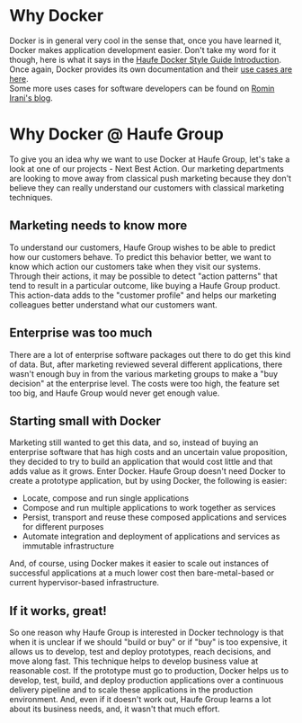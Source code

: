 # Why Docker

Docker is in general very cool in the sense that, once you have learned it, Docker makes application development easier. Don't take my word for it though, here is what it says in the [Haufe Docker Style Guide Introduction](/StyleGuideHome.md). Once again, Docker provides its own documentation and their [use cases are here](https://www.docker.com/use-cases).  
Some more uses cases for software developers can be found on [Romin Irani's blog](https://rominirani.com/docker-use-cases-ca12afba75b0#.1112htwem).

# Why Docker @ Haufe Group

To give you an idea why we want to use Docker at Haufe Group, let's take a look at one of our projects - Next Best Action. Our marketing departments are looking to move away from classical push marketing because they don't believe they can really understand our customers with classical marketing techniques.

## Marketing needs to know more

To understand our customers, Haufe Group wishes to be able to predict how our customers behave. To predict this behavior better, we want to know which action our customers take when they visit our systems. Through their actions, it may be possible to detect "action patterns" that tend to result in a particular outcome, like buying a Haufe Group product. This action-data adds to the "customer profile" and helps our marketing colleagues better understand what our customers want.

## Enterprise was too much

There are a lot of enterprise software packages out there to do get this kind of data. But, after marketing reviewed several different applications, there wasn't enough buy in from the various marketing groups to make a "buy decision" at the enterprise level. The costs were too high, the feature set too big, and Haufe Group would never get enough value.

## Starting small with Docker

Marketing still wanted to get this data, and so, instead of buying an enterprise software that has high costs and an uncertain value proposition, they decided to try to build an application that would cost little and that adds value as it grows. Enter Docker. Haufe Group doesn't need Docker to create a prototype application, but by using Docker, the following is easier:

* Locate, compose and run single applications
* Compose and run multiple applications to work together as services
* Persist, transport and reuse these composed applications and services for different purposes
* Automate integration and deployment of applications and services as immutable infrastructure

And, of course, using Docker makes it easier to scale out instances of successful applications at a much lower cost then bare-metal-based or current hypervisor-based infrastructure.

## If it works, great!

So one reason why Haufe Group is interested in Docker technology is that when it is unclear if we should "build or buy" or if "buy" is too expensive, it allows us to develop, test and deploy prototypes,  reach decisions, and move along fast. This technique helps to develop business value at reasonable cost. If the prototype must go to production, Docker helps us to develop, test, build, and deploy production applications over a continuous delivery pipeline and to scale these applications in the production environment. And, even if it doesn't work out, Haufe Group learns a lot about its business needs, and,  it wasn't that much effort.

